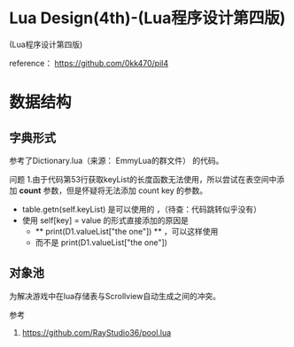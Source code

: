 # Lua Design(4th)-(Lua程序设计第四版)
 (Lua程序设计第四版)

reference：
https://github.com/0kk470/pil4

# 数据结构

## 字典形式
参考了Dictionary.lua（来源： EmmyLua的群文件） 的代码。

问题
1.由于代码第53行获取keyList的长度函数无法使用，所以尝试在表空间中添加 **count** 参数，但是怀疑将无法添加 count key 的参数。

- table.getn(self.keyList) 是可以使用的 ，（待查：代码跳转似乎没有）
- 使用 self[key] = value 的形式直接添加的原因是
	- ** print(D1.valueList["the one"]) ** ，可以这样使用
	- 而不是 print(D1.valueList["the one"])

## 对象池

为解决游戏中在lua存储表与Scrollview自动生成之间的冲突。

参考
1. https://github.com/RayStudio36/pool.lua